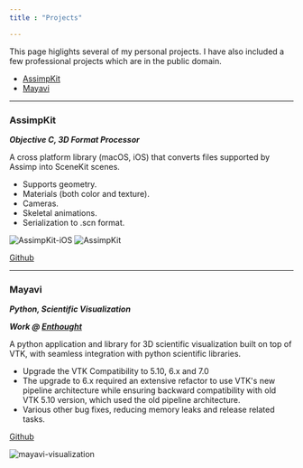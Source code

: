 ```yaml
---
title : "Projects"

---
```


This page higlights several of my personal projects. I have also included a few professional
projects which are in the public domain.

- [AssimpKit](#assimpkit)
- [Mayavi](#mayavi)

---

### AssimpKit

***Objective C, 3D Format Processor***

A cross platform library (macOS, iOS) that converts files supported by Assimp into SceneKit scenes.

- Supports geometry.
- Materials (both color and texture).
- Cameras. 
- Skeletal animations.
- Serialization to .scn format.

![AssimpKit-iOS](/images/assimpkit-ios.png) 
![AssimpKit](/images/assimpkit.png)

[Github](https://github.com/dmsurti/AssimpKit)

---

### Mayavi

***Python, Scientific Visualization***

***Work @ [Enthought](https://www.enthought.com)***

A python application and library for 3D scientific visualization built on top of VTK, with seamless
integration with python scientific libraries.

- Upgrade the VTK Compatibility to 5.10, 6.x and 7.0
- The upgrade to 6.x required an extensive refactor to use VTK's new pipeline architecture while
  ensuring backward compatibility with old VTK 5.10 version, which used the old pipeline
  architecture.
- Various other bug fixes, reducing memory leaks and release related tasks.

[Github](https://github.com/enthought/mayavi/commits?author=dmsurti)

![mayavi-visualization](/images/mayavi.png)
